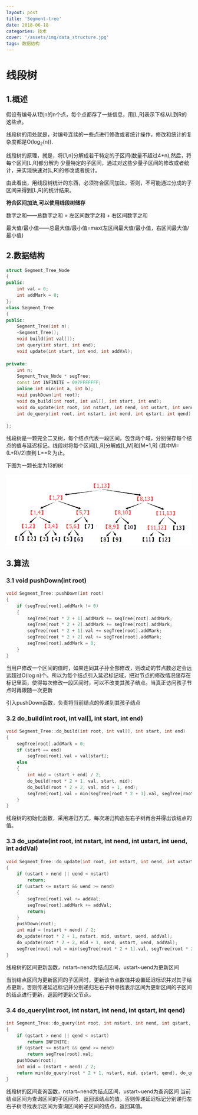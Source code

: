 ```yaml
---
layout: post
title: 'Segment-tree'
date: 2018-06-18
categories: 技术
cover: '/assets/img/data_structure.jpg'
tags: 数据结构 
---
```


# 线段树
## 1.概述
假设有编号从1到n的n个点，每个点都存了一些信息，用[L,R]表示下标从L到R的这些点。

线段树的用处就是，对编号连续的一些点进行修改或者统计操作，修改和统计的复杂度都是O(log<sub>2</sub>(n)).

线段树的原理，就是，将[1,n]分解成若干特定的子区间(数量不超过4*n),然后，将每个区间[L,R]都分解为 少量特定的子区间，通过对这些少量子区间的修改或者统计，来实现快速对[L,R]的修改或者统计。

由此看出，用线段树统计的东西，必须符合区间加法，否则，不可能通过分成的子区间来得到[L,R]的统计结果。

**符合区间加法,可以使用线段树储存**

数字之和——总数字之和 = 左区间数字之和 + 右区间数字之和

最大值/最小值——总最大值/最小值=max(左区间最大值/最小值，右区间最大值/最小值)
## 2.数据结构
``` cpp
struct Segment_Tree_Node
{
public:
	int val = 0;
	int addMark = 0;
};
class Segment_Tree
{
public:
	Segment_Tree(int n);
	~Segment_Tree();
	void build(int val[]);
	int query(int start, int end);
	void update(int start, int end, int addVal);

private:
	int n;
	Segment_Tree_Node * segTree;
	const int INFINITE = 0X7FFFFFFF;
	inline int min(int a, int b);
	void pushDown(int root);
	void do_build(int root, int val[], int start, int end);
	void do_update(int root, int nstart, int nend, int ustart, int uend, int addVal);
	int do_query(int root, int nstart, int nend, int qstart, int qend);

};

```

线段树是一颗完全二叉树，每个结点代表一段区间，包含两个域，分别保存每个结点的值与延迟标记。线段树将每个区间[L,R]分解成[L,M]和[M+1,R] (其中M=(L+R)/2)直到 L==R 为止。

下图为一颗长度为13的树

![](/assets/img/2(a).png)
## 3.算法
### 3.1 void pushDown(int root)
``` cpp
void Segment_Tree::pushDown(int root)
{
	if (segTree[root].addMark != 0)
	{
		segTree[root * 2 + 1].addMark += segTree[root].addMark;
		segTree[root * 2 + 2].addMark += segTree[root].addMark;
		segTree[root * 2 + 1].val += segTree[root].addMark;
		segTree[root * 2 + 2].val += segTree[root].addMark;
		segTree[root].addMark = 0;
	}
}
```
当用户修改一个区间的值时，如果连同其子孙全部修改，则改动的节点数必定会远远超过O(log n)个。所以为每个结点引入延迟标记域，把对节点的修改情况储存在标记里面，使得每次修改一段区间时，可以不改变其孩子结点。当真正访问孩子节点时再跟随一次更新

引入pushDown函数，负责将当前结点的传递到其孩子结点
### 3.2 do_build(int root, int val[], int start, int end)
``` cpp
void Segment_Tree::do_build(int root, int val[], int start, int end)
{
	segTree[root].addMark = 0;
	if (start == end)
		segTree[root].val = val[start];
	else
	{
		int mid = (start + end) / 2;
		do_build(root * 2 + 1, val, start, mid);
		do_build(root * 2 + 2, val, mid + 1, end);
		segTree[root].val = min(segTree[root * 2 + 1].val, segTree[root * 2 + 2].val);
	}
}
```

线段树的初始化函数，采用递归方式，每次递归构造左右子树再合并得出该结点的值。
### 3.3 do_update(int root, int nstart, int nend, int ustart, int uend, int addVal)
``` cpp
void Segment_Tree::do_update(int root, int nstart, int nend, int ustart, int uend, int addVal)
{
	if (ustart > nend || uend < nstart)
		return;
	if (ustart <= nstart && uend >= nend)
	{
		segTree[root].val += addVal;
		segTree[root].addMark += addVal;
		return;
	}
	pushDown(root);
	int mid = (nstart + nend) / 2;
	do_update(root * 2 + 1, nstart, mid, ustart, uend, addVal);
	do_update(root * 2 + 2, mid + 1, nend, ustart, uend, addVal);
	segTree[root].val = min(segTree[root * 2 + 1].val, segTree[root * 2 + 2].val);
}
```
线段树的区间更新函数，nstart~nend为结点区间，ustart~uend为更新区间

当前结点区间为更新区间的子区间时，更新该节点数值并设置延迟标识并对其子结点更新，否则传递延迟标记并分别递归左右子树寻找表示区间为更新区间的子区间的结点进行更新，返回时更新父节点。
### 3.4 do_query(int root, int nstart, int nend, int qstart, int qend)
``` cpp
int Segment_Tree::do_query(int root, int nstart, int nend, int qstart, int qend)
{
	if (qstart > nend || qend < nstart)
		return INFINITE;
	if (qstart <= nstart && qend >= nend)
		return segTree[root].val;
	pushDown(root);
	int mid = (nstart + nend) / 2;
	return min(do_query(root * 2 + 1, nstart, mid, qstart, qend), do_query(root * 2 + 2, mid + 1, nend, qstart, qend));
}
```

线段树的区间查询函数，nstart~nend为结点区间，ustart~uend为查询区间
当前结点区间为查询区间的子区间时，返回该结点的值，否则传递延迟标记分别递归左右子树寻找表示区间为查询区间的子区间的结点，返回其值。

